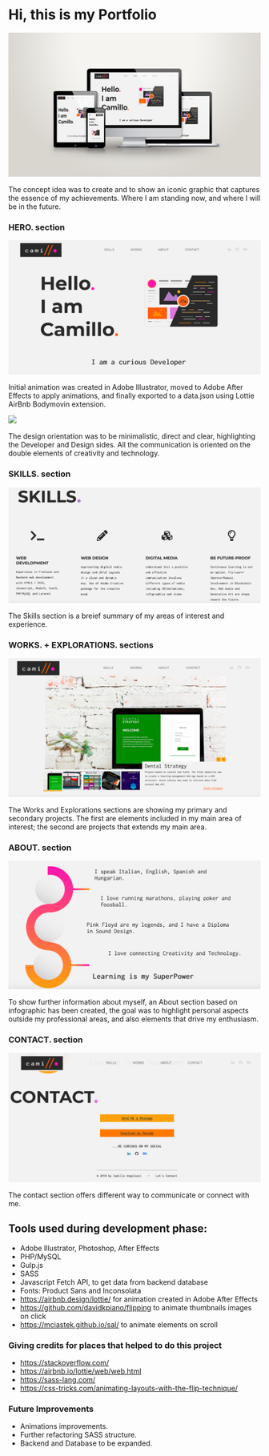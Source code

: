 # Hi, this is my Portfolio 

![image](images/readme_img/portfolioResponsiveShowcase.png)

The concept idea was to create and to show an iconic graphic that captures the essence of my achievements.
Where I am standing now, and where I will be in the future.

### HERO. section
![image](images/readme_img/home.png)

Initial animation was created in Adobe Illustrator, moved to Adobe After Effects to apply animations, and finally exported to a data.json using Lottie AirBnb Bodymovin extension.

![](images/readme_img/lottie.gif)

The design orientation was to be minimalistic, direct and clear, highlighting the Developer and Design sides.  All the communication is oriented on the double elements of creativity and technology.

### SKILLS. section
![image](images/readme_img/skills.png)

The Skills section is a breief summary of my areas of interest and experience.  

### WORKS. + EXPLORATIONS. sections
![image](images/readme_img/works.png)

The Works and Explorations sections are showing my primary and secondary projects.  The first are elements included in my main area of interest; the second are projects that extends my main area.  

### ABOUT. section
![image](images/readme_img/about.png)

To show further information about myself, an About section based on infographic has been created, the goal was to highlight personal aspects outside my professional areas, and also elements that drive my enthusiasm.

### CONTACT. section
![image](images/readme_img/contact.png)

The contact section offers different way to communicate or connect with me.

## Tools used during development phase:
- Adobe Illustrator, Photoshop, After Effects
- PHP/MySQL
- Gulp.js
- SASS
- Javascript Fetch API, to get data from backend database
- Fonts: Product Sans and Inconsolata
- https://airbnb.design/lottie/ for animation created in Adobe After Effects
- https://github.com/davidkpiano/flipping to animate thumbnails images on click
- https://mciastek.github.io/sal/ to animate elements on scroll


### Giving credits for places that helped to do this project

- https://stackoverflow.com/
- https://airbnb.io/lottie/web/web.html
- https://sass-lang.com/
- https://css-tricks.com/animating-layouts-with-the-flip-technique/


### Future Improvements
- Animations improvements.
- Further refactoring SASS structure.
- Backend and Database to be expanded.
